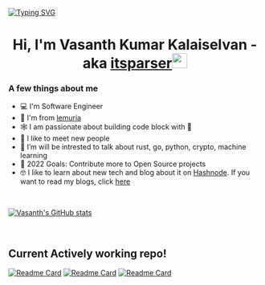 [![Typing SVG](https://readme-typing-svg.herokuapp.com?color=%2336BCF7&lines=Welcome+to+Itsparser's+Repository)](https://git.io/typing-svg)


<h1 align="center">Hi, I'm Vasanth Kumar Kalaiselvan -  aka <a href="https://me.itsparser.in">itsparser</a><img src="https://raw.githubusercontent.com/MartinHeinz/MartinHeinz/master/wave.gif" width="30px"></h1>


### A few things about me

- 💻 I'm Software Engineer
- 📍 I'm from [lemuria](https://en.wikipedia.org/wiki/Lemuria)
- 🕸️ I am passionate about building code block with 💖
- 🤝 I like to meet new people
- 🌱 I’m will be intrested to talk about rust, go, python, crypto, machine learning
- 🥅 2022 Goals: Contribute more to Open Source projects
- 🤓 I like to learn about new tech and blog about it on [Hashnode](https://hashnode.com/@itsparser). If you want to read my blogs, click [here](https://blog.itsparser.in)
<br />

[![Vasanth's GitHub stats](https://github-readme-stats.vercel.app/api?username=itsparser&show_icons=true&theme=tokyonight)](https://github.com/anuraghazra/github-readme-stats)
<!-- [![Top Langs](https://github-readme-stats.vercel.app/api/top-langs/?username=itsparser&layout=compact&theme=tokyonight)](https://github.com/anuraghazra/github-readme-stats) -->

<br />

## Current Actively working repo!

[![Readme Card](https://github-readme-stats.vercel.app/api/pin/?username=workfoxes&repo=orca&show_owner=true)](https://github.com/workfoxes/orca)
[![Readme Card](https://github-readme-stats.vercel.app/api/pin/?username=workfoxes&repo=kayo&show_owner=true)](https://github.com/workfoxes/kayo)
[![Readme Card](https://github-readme-stats.vercel.app/api/pin/?username=workfoxes&repo=thermite&show_owner=true)](https://github.com/workfoxes/thermite)



